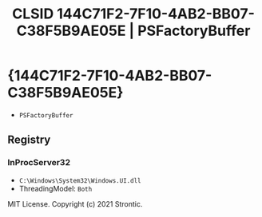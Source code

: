 ﻿---
title: "CLSID 144C71F2-7F10-4AB2-BB07-C38F5B9AE05E | PSFactoryBuffer"
excerpt: What is COM-Object CLSID 144C71F2-7F10-4AB2-BB07-C38F5B9AE05E?
---

# {144C71F2-7F10-4AB2-BB07-C38F5B9AE05E}

* `PSFactoryBuffer`

## Registry


### InProcServer32

* `C:\Windows\System32\Windows.UI.dll`
* ThreadingModel: `Both`

MIT License. Copyright (c) 2021 Strontic.


